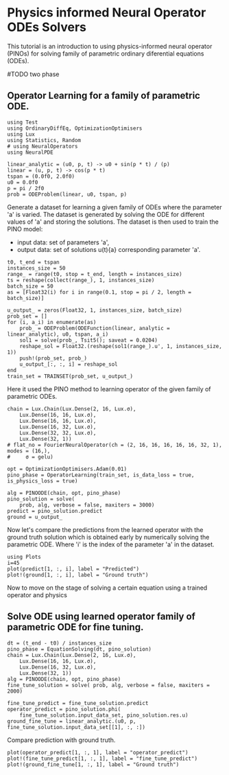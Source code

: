 #  Physics informed Neural Operator ODEs Solvers

This tutorial is an introduction to using physics-informed neural operator (PINOs) for solving family of parametric ordinary diferential equations (ODEs). 

#TODO two phase

## Operator Learning  for a family of parametric ODE.

```@example pino
using Test
using OrdinaryDiffEq, OptimizationOptimisers
using Lux
using Statistics, Random
# using NeuralOperators
using NeuralPDE

linear_analytic = (u0, p, t) -> u0 + sin(p * t) / (p)
linear = (u, p, t) -> cos(p * t)
tspan = (0.0f0, 2.0f0)
u0 = 0.0f0
p = pi / 2f0
prob = ODEProblem(linear, u0, tspan, p)
```

Generate a dataset for learning a given family of ODEs where the parameter 'a' is varied. The dataset is generated by solving the ODE for different values of 'a' and storing the solutions. The dataset is then used to train the PINO model:
* input data: set of parameters 'a',
* output data: set of solutions u(t){a} corresponding parameter 'a'.

```@example pino
t0, t_end = tspan
instances_size = 50
range_ = range(t0, stop = t_end, length = instances_size)
ts = reshape(collect(range_), 1, instances_size)
batch_size = 50
as = [Float32(i) for i in range(0.1, stop = pi / 2, length = batch_size)]

u_output_ = zeros(Float32, 1, instances_size, batch_size)
prob_set = []
for (i, a_i) in enumerate(as)
    prob_ = ODEProblem(ODEFunction(linear, analytic = linear_analytic), u0, tspan, a_i)
    sol1 = solve(prob_, Tsit5(); saveat = 0.0204)
    reshape_sol = Float32.(reshape(sol1(range_).u', 1, instances_size, 1))
    push!(prob_set, prob_)
    u_output_[:, :, i] = reshape_sol
end
train_set = TRAINSET(prob_set, u_output_)
```

Here it used the PINO method to learning operator of the given family of parametric ODEs. 

```@example pino
chain = Lux.Chain(Lux.Dense(2, 16, Lux.σ),
    Lux.Dense(16, 16, Lux.σ),
    Lux.Dense(16, 16, Lux.σ),
    Lux.Dense(16, 32, Lux.σ),
    Lux.Dense(32, 32, Lux.σ),
    Lux.Dense(32, 1))
# flat_no = FourierNeuralOperator(ch = (2, 16, 16, 16, 16, 16, 32, 1), modes = (16,),
#     σ = gelu)

opt = OptimizationOptimisers.Adam(0.01)
pino_phase = OperatorLearning(train_set, is_data_loss = true, is_physics_loss = true)

alg = PINOODE(chain, opt, pino_phase)
pino_solution = solve(
    prob, alg, verbose = false, maxiters = 3000)
predict = pino_solution.predict
ground = u_output_
```

Now let's compare the predictions from the learned operator with the ground truth solution which is obtained early by numerically solving the parametric ODE. Where 'i' is the index of the parameter 'a' in the dataset.

```@example pino
using Plots
i=45
plot(predict[1, :, i], label = "Predicted")
plot!(ground[1, :, i], label = "Ground truth")
```

Now to move on the stage of solving a certain equation using a trained operator and physics

## Solve ODE using learned operator family of parametric ODE for fine tuning.
```@example pino
dt = (t_end - t0) / instances_size
pino_phase = EquationSolving(dt, pino_solution)
chain = Lux.Chain(Lux.Dense(2, 16, Lux.σ),
    Lux.Dense(16, 16, Lux.σ),
    Lux.Dense(16, 32, Lux.σ),
    Lux.Dense(32, 1))
alg = PINOODE(chain, opt, pino_phase)
fine_tune_solution = solve( prob, alg, verbose = false, maxiters = 2000)

fine_tune_predict = fine_tune_solution.predict
operator_predict = pino_solution.phi(
    fine_tune_solution.input_data_set, pino_solution.res.u)
ground_fine_tune = linear_analytic.(u0, p, fine_tune_solution.input_data_set[[1], :, :])
```

Compare prediction with ground truth.

```@example pino
plot(operator_predict[1, :, 1], label = "operator_predict")
plot!(fine_tune_predict[1, :, 1], label = "fine_tune_predict")
plot!(ground_fine_tune[1, :, 1], label = "Ground truth")
```
